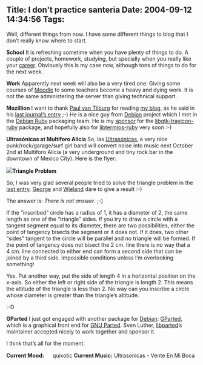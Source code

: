 Title: I don't practice santeria
Date: 2004-09-12 14:34:56
Tags: 
---
<p>Well, different things from now. I have some different things to blog that I don&#8217;t really know where to start.

<strong>School</strong>
It is refreshing sometime when you have plenty of things to do. A couple of projects, homework, studying, but specially when you really like your <a href="http://www.iec.uia.mx/ice.html">career</a>. Obviously this is my case now, although tons of things to do for the next week.

<strong>Work</strong>
Apparently next week will also be a very tired one: Giving some courses of <a href="http://www.moodle.org/">Moodle</a> to some teachers become a heavy and dying work. It is not the same administering the server than giving technical support.

<strong>Mozillion</strong>
I want to thank <a href="http://paul.luon.net/">Paul van Tilburg</a> for reading <a href="http://www.damog.net//">my blog</a>, as he said in his <a href="http://paul.luon.net/home/Journal">last journal&#8217;s entry</a> ;-) He is a nice guy from <a href="http://www.debian.org/">Debian</a> project which I met in the <a href="http://pkg-ruby.alioth.debian.org/">Debian Ruby</a> packaging team. He is my <a href="http://www.debian.org/devel/join/newmaint#Sponsor">sponsor</a> for the <a href="http://packages.debian.org/libgtk-trayicon-ruby">libgtk-trayicon-ruby</a> package, and hopefully also for <a href="http://bugs.debian.org/cgi-bin/bugreport.cgi?bug=264281">libtermios-ruby</a> very soon :-)

<strong>Ultrasónicas at Multiforo Alicia</strong>
So, las <a href="http://www.ultrasonicas.cjb.net/">Ultrasónicas</a>, a very nice punk/rock/garage/surf girl band will convert noise into music next October 2nd at Multiforo Alicia (a very underground and tiny rock bar in the downtown of Mexico City). Here is the flyer:

</p>
<a href="http://www.damog.net/files/2octubreultras.jpg"><img src="http://www.damog.net/files/2octubreultras-thumb.jpg"/></a><strong>Triangle Problem</strong><p>
So, I was very glad several people tried to solve the triangle problem in the <a href="http://www.livejournal.com/users/damog/11239.html">last entry</a>. <a href="http://www.mathomatic/">George</a> and <a href="http://www.kublun.com/">Wieland</a> dare to give a result :-)

The answer is: <em>There is not answer</em>. ;-)

If the &#8220;inscribed&#8221; circle has a radius of 1, it has a diameter of 2, the same length as one of the &#8220;triangle&#8221; sides. If you try to draw a circle with a tangent segment equal to its diameter, there are two possibilities, either the point of tangency bisects the segment or it does not. If it does, two other &#8220;sides&#8221; tangent to the circle will be parallel and no triangle will be formed. If the point of tangency does not bisect the 2&#160;cm. line there is no way that a 4&#160;cm. line connected to either end can form a second side that can be joined by a third side. Impossible conditions unless I&#8217;m overlooking something!

Yes. Put another way, put the side of length 4 in a horizontal position on the x-axis. So either the left or right side of the triangle is length 2. This means the altitude of the triangle is less than 2. No way can you inscribe a circle whose diameter is greater than the triangle&#8217;s altitude.

:-D

<strong>GParted</strong>
I just got engaged with another package for <a href="http://www.debian.org/">Debian</a>: <a href="http://gparted.sourceforge.net/">GParted</a>, which is a graphical front end for <a href="http://www.gnu.org/software/parted/parted.html">GNU Parted</a>. Sven Luther, <a href="http://packages.debian.org/">libparted</a>&#8217;s maintainer accepted nicely to work together and sponsor it.

I think that&#8217;s all for the moment.
</p>
<strong>Current Mood:</strong> <img width="15" height="15" src="http://stat.livejournal.com/img/mood/growf/smileys/smile.gif"/> quixotic
<strong>Current Music:</strong> Ultrasonicas - Vente En Mi Boca
